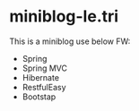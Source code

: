 miniblog-le.tri
==============================

This is a miniblog use below FW:
+ Spring
+ Spring MVC
+ Hibernate
+ RestfulEasy
+ Bootstap